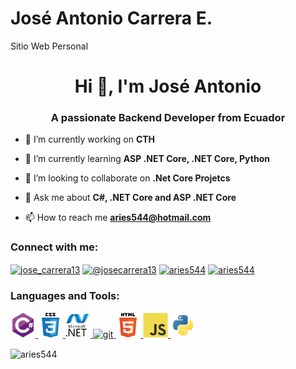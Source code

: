 # José Antonio Carrera E.
Sitio Web Personal
<h1 align="center">Hi 👋, I'm José Antonio</h1>
<h3 align="center">A passionate Backend Developer from Ecuador</h3>

- 🔭 I’m currently working on **CTH**

- 🌱 I’m currently learning **ASP .NET Core, .NET Core, Python**

- 👯 I’m looking to collaborate on **.Net Core Projetcs**

- 💬 Ask me about **C#, .NET Core and ASP .NET Core**

- 📫 How to reach me **aries544@hotmail.com**

<h3 align="left">Connect with me:</h3>
<p align="left">
<a href="https://twitter.com/jose_carrera13" target="blank"><img align="center" src="https://raw.githubusercontent.com/rahuldkjain/github-profile-readme-generator/master/src/images/icons/Social/twitter.svg" alt="jose_carrera13" height="30" width="40" /></a>
<a href="https://instagram.com/@josecarrera13" target="blank"><img align="center" src="https://raw.githubusercontent.com/rahuldkjain/github-profile-readme-generator/master/src/images/icons/Social/instagram.svg" alt="@josecarrera13" height="30" width="40" /></a>
<a href="https://www.codechef.com/users/aries544" target="blank"><img align="center" src="https://cdn.jsdelivr.net/npm/simple-icons@3.1.0/icons/codechef.svg" alt="aries544" height="30" width="40" /></a>
<a href="https://www.leetcode.com/aries544" target="blank"><img align="center" src="https://raw.githubusercontent.com/rahuldkjain/github-profile-readme-generator/master/src/images/icons/Social/leet-code.svg" alt="aries544" height="30" width="40" /></a>
</p>

<h3 align="left">Languages and Tools:</h3>
<p align="left"> <a href="https://www.w3schools.com/cs/" target="_blank" rel="noreferrer"> <img src="https://raw.githubusercontent.com/devicons/devicon/master/icons/csharp/csharp-original.svg" alt="csharp" width="40" height="40"/> </a> <a href="https://www.w3schools.com/css/" target="_blank" rel="noreferrer"> <img src="https://raw.githubusercontent.com/devicons/devicon/master/icons/css3/css3-original-wordmark.svg" alt="css3" width="40" height="40"/> </a> <a href="https://dotnet.microsoft.com/" target="_blank" rel="noreferrer"> <img src="https://raw.githubusercontent.com/devicons/devicon/master/icons/dot-net/dot-net-original-wordmark.svg" alt="dotnet" width="40" height="40"/> </a> <a href="https://git-scm.com/" target="_blank" rel="noreferrer"> <img src="https://www.vectorlogo.zone/logos/git-scm/git-scm-icon.svg" alt="git" width="40" height="40"/> </a> <a href="https://www.w3.org/html/" target="_blank" rel="noreferrer"> <img src="https://raw.githubusercontent.com/devicons/devicon/master/icons/html5/html5-original-wordmark.svg" alt="html5" width="40" height="40"/> </a> <a href="https://developer.mozilla.org/en-US/docs/Web/JavaScript" target="_blank" rel="noreferrer"> <img src="https://raw.githubusercontent.com/devicons/devicon/master/icons/javascript/javascript-original.svg" alt="javascript" width="40" height="40"/> </a> <a href="https://www.python.org" target="_blank" rel="noreferrer"> <img src="https://raw.githubusercontent.com/devicons/devicon/master/icons/python/python-original.svg" alt="python" width="40" height="40"/> </a> </p>

<p><img align="center" src="https://github-readme-stats.vercel.app/api/top-langs?username=aries544&show_icons=true&locale=en&layout=compact" alt="aries544" /></p>
